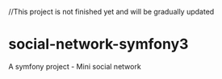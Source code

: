 //This project is not finished yet and will be gradually updated

social-network-symfony3
=======================

A symfony project - Mini social network
